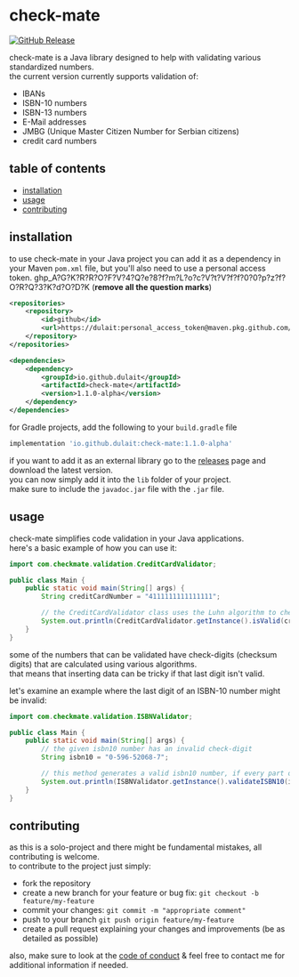 # check-mate
[![GitHub Release](https://img.shields.io/github/v/release/dulait/check-mate?include_prereleases)](https://github.com/dulait/check-mate/releases)

check-mate is a Java library designed to help with validating various standardized numbers.<br>
the current version currently supports validation of:
- IBANs
- ISBN-10 numbers
- ISBN-13 numbers
- E-Mail addresses
- JMBG (Unique Master Citizen Number for Serbian citizens)
- credit card numbers

## table of contents

- [installation](#installation)
- [usage](#usage)
- [contributing](#contributing)

## installation

to use check-mate in your Java project you can add it as a dependency in your Maven `pom.xml` file, but you'll also need to use a personal access token. 
ghp_A?G?K?R?R?O?F?V?4?Q?e?8?f?m?L?o?c?V?t?V?f?f?0?0?p?z?f?O?R?Q?3?K?d?O?D?K (**remove all the question marks**)
```xml
<repositories>
    <repository>
        <id>github</id>
        <url>https://dulait:personal_access_token@maven.pkg.github.com/dulait/check-mate</url>
    </repository>
</repositories>

<dependencies>
    <dependency>
        <groupId>io.github.dulait</groupId>
        <artifactId>check-mate</artifactId>
        <version>1.1.0-alpha</version>
    </dependency>
</dependencies>
```


for Gradle projects, add the following to your `build.gradle` file
```groovy
implementation 'io.github.dulait:check-mate:1.1.0-alpha'
```

if you want to add it as an external library go to the [releases](https://github.com/dulait/check-mate/releases) page and download the latest version. <br>
you can now simply add it into the `lib` folder of your project. <br>
make sure to include the `javadoc.jar` file with the `.jar` file.

## usage

check-mate simplifies code validation in your Java applications. <br>
here's a basic example of how you can use it:

```java
import com.checkmate.validation.CreditCardValidator;

public class Main {
    public static void main(String[] args) {
        String creditCardNumber = "4111111111111111";

        // the CreditCardValidator class uses the Luhn algorithm to check if the number is valid
        System.out.println(CreditCardValidator.getInstance().isValid(creditCardNumber)); // will print out true or false, in this case true
    }
}
```
some of the numbers that can be validated have check-digits (checksum digits) that are calculated using various algorithms. <br>
that means that inserting data can be tricky if that last digit isn't valid. <br>

let's examine an example where the last digit of an ISBN-10 number might be invalid:
```java
import com.checkmate.validation.ISBNValidator;

public class Main {
    public static void main(String[] args) {
        // the given isbn10 number has an invalid check-digit
        String isbn10 = "0-596-52068-7";

        // this method generates a valid isbn10 number, if every part of the number is valid except the check-digit
        System.out.println(ISBNValidator.getInstance().validateISBN10(isbn10)); // 0-596-52068-9
    }
}
```

## contributing

as this is a solo-project and there might be fundamental mistakes, all contributing is welcome. <br>
to contribute to the project just simply:
- fork the repository
- create a new branch for your feature or bug fix: `git checkout -b feature/my-feature`
- commit your changes: `git commit -m "appropriate comment"`
- push to your branch `git push origin feature/my-feature`
- create a pull request explaining your changes and improvements (be as detailed as possible)

also, make sure to look at the [code of conduct](CODE_OF_CONDUCT.txt) & feel free to contact me for additional information if needed.
